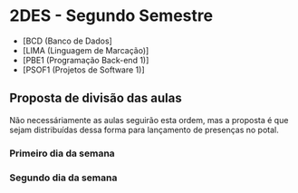 # 2DES - Segundo Semestre
- [BCD (Banco de Dados]
- [LIMA (Linguagem de Marcação)]
- [PBE1 (Programação Back-end 1)]
- [PSOF1 (Projetos de Software 1)]

## Proposta de divisão das aulas
Não necessáriamente as aulas seguirão esta ordem, mas a proposta é que sejam distribuídas dessa forma para lançamento de presenças no potal.

### Primeiro dia da semana


### Segundo dia da semana
